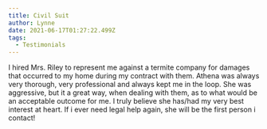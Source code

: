 ```yaml
---
title: Civil Suit
author: Lynne
date: 2021-06-17T01:27:22.499Z
tags:
  - Testimonials
---
```

I hired Mrs. Riley to represent me against a termite company for damages that occurred to my home during my contract with them. Athena was always very thorough, very professional and always kept me in the loop. She was aggressive, but it a great way, when dealing with them, as to what would be an acceptable outcome for me. I truly believe she has/had my very best interest at heart. If i ever need legal help again, she will be the first person i contact!